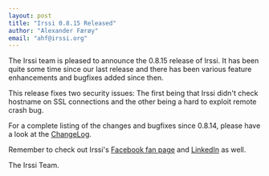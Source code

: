 ```yaml
---
layout: post
title: "Irssi 0.8.15 Released"
author: "Alexander Færøy"
email: "ahf@irssi.org"
---
```


The Irssi team is pleased to announce the 0.8.15 release of Irssi. It has been
quite some time since our last release and there has been various
feature enhancements and bugfixes added since then.

This release fixes two security issues: The first being that Irssi didn't check
hostname on SSL connections and the other being a hard to exploit remote crash
bug.

For a complete listing of the changes and bugfixes since 0.8.14, please have a
look at the [ChangeLog](/NEWS/#v0-8-15).

Remember to check out Irssi's [Facebook fan page](http://www.facebook.com/irssi)
and [LinkedIn](http://www.linkedin.com/groups?gid=147751) as well.

The Irssi Team.
